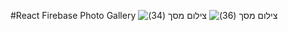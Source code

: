 #React Firebase Photo Gallery
![‏‏צילום מסך (34)](https://user-images.githubusercontent.com/87603302/197863951-b7dc8a0e-255a-4477-9f21-b44ad685c45f.png)
![‏‏צילום מסך (36)](https://user-images.githubusercontent.com/87603302/197863968-ddb21c95-2b6d-49fa-9bf4-84f96759aaa2.png)
